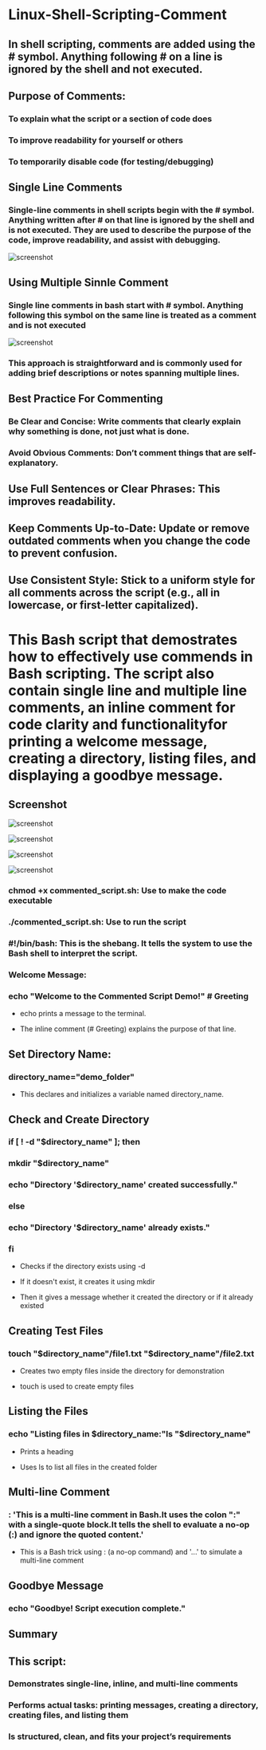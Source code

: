 # Linux-Shell-Scripting-Comment

## In shell scripting, comments are added using the # symbol. Anything following # on a line is ignored by the shell and not executed.

## Purpose of Comments:

### To explain what the script or a section of code does

### To improve readability for yourself or others

### To temporarily disable code (for testing/debugging)

## Single Line Comments

### Single-line comments in shell scripts begin with the # symbol. Anything written after # on that line is ignored by the shell and is not executed. They are used to describe the purpose of the code, improve readability, and assist with debugging.

![screenshot](screenshot/single-line-cmt.PNG)

## Using Multiple Sinnle Comment

### Single line comments in bash start with # symbol. Anything following this symbol on the same line is treated as a comment and is not executed

![screenshot](screenshot/multi-line-cmt.PNG)

### This approach is straightforward and is commonly used for adding brief descriptions or notes spanning multiple lines.

## Best Practice For Commenting

### Be Clear and Concise: Write comments that clearly explain why something is done, not just what is done.

### Avoid Obvious Comments: Don’t comment things that are self-explanatory.

## Use Full Sentences or Clear Phrases: This improves readability.

## Keep Comments Up-to-Date: Update or remove outdated comments when you change the code to prevent confusion.

## Use Consistent Style: Stick to a uniform style for all comments across the script (e.g., all in lowercase, or first-letter capitalized).


# This Bash script that demostrates how to effectively use commends in Bash scripting. The script also contain single line and multiple line comments, an inline comment for code clarity and functionalityfor printing a welcome message, creating a directory, listing files, and displaying a goodbye message.

## Screenshot

![screenshot](screenshot/script1.PNG)

![screenshot](screenshot/script2.PNG)

![screenshot](screenshot/script3.PNG)

![screenshot](screenshot/script4.PNG)

### chmod +x commented_script.sh: Use to make the code executable

### ./commented_script.sh: Use to run the script

### #!/bin/bash: This is the shebang. It tells the system to use the Bash shell to interpret the script.

### Welcome Message: 

### echo "Welcome to the Commented Script Demo!"  # Greeting

- echo prints a message to the terminal.

- The inline comment (# Greeting) explains the purpose of that line.

## Set Directory Name: 

### directory_name="demo_folder"

- This declares and initializes a variable named directory_name.

## Check and Create Directory

### if [ ! -d "$directory_name" ]; then
  ### mkdir "$directory_name"
  ### echo "Directory '$directory_name' created successfully."
### else
  ### echo "Directory '$directory_name' already exists."
### fi

- Checks if the directory exists using -d

- If it doesn't exist, it creates it using mkdir

- Then it gives a message whether it created the directory or if it already existed

## Creating Test Files

### touch "$directory_name"/file1.txt "$directory_name"/file2.txt

- Creates two empty files inside the directory for demonstration

- touch is used to create empty files

## Listing the Files

### echo "Listing files in $directory_name:"ls "$directory_name"

- Prints a heading

- Uses ls to list all files in the created folder

## Multi-line Comment

### : 'This is a multi-line comment in Bash.It uses the colon ":" with a single-quote block.It tells the shell to evaluate a no-op (:) and ignore the quoted content.'

- This is a Bash trick using : (a no-op command) and '...' to simulate a multi-line comment

## Goodbye Message

### echo "Goodbye! Script execution complete."

## Summary

## This script:

### Demonstrates single-line, inline, and multi-line comments

### Performs actual tasks: printing messages, creating a directory, creating files, and listing them

### Is structured, clean, and fits your project’s requirements